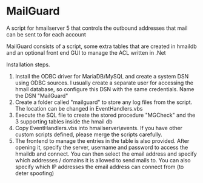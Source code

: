 # MailGuard
A script for hmailserver 5 that controls the outbound addresses that mail can be sent to for each account

MailGuard consists of a script, some extra tables that are created in hmaildb and an optional front end GUI to manage the ACL written in .Net


Installation steps.
1. Install the ODBC driver for MariaDB/MySQL and create a system DSN using ODBC sources. I usually create a separate user for accessing the hmail database, so configure this DSN with the same credentials. Name the DSN "MailGuard"
2. Create a folder called "mailguard" to store any log files from the script. The location can be changed in EventHandlers.vbs
3. Execute the SQL file to create the stored procedure "MGCheck" and the 3 supporting tables inside the hmail db
4. Copy  EventHandlers.vbs into hmailserver\events. If you have other custom scripts defined, please merge the scripts carefully.
5. The frontend to manage the entries in the table is also provided. After opening it, specify the server, username and password to access the hmaildb and connect. You can then select the email address and specify which addresses / domains it is allowed to send mails to. You can also specify which IP addresses the email address can connect from (to deter spoofing)
